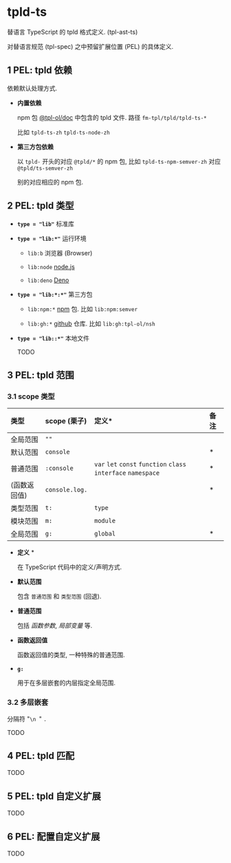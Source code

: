 # tpld-ts

替语言 TypeScript 的 tpld 格式定义.
(tpl-ast-ts)

对替语言规范 (tpl-spec) 之中预留扩展位置 (PEL) 的具体定义.

## 1 PEL: tpld 依赖

依赖默认处理方式.

- **内置依赖**

  npm 包 [@tpl-ol/doc](https://www.npmjs.com/package/@tpl-ol/doc) 中包含的 tpld 文件.
  路径 `fm-tpl/tpld/tpld-ts-*`

  比如 `tpld-ts-zh` `tpld-ts-node-zh`

- **第三方包依赖**

  以 `tpld-` 开头的对应 `@tpld/*` 的 npm 包,
  比如 `tpld-ts-npm-semver-zh` 对应 `@tpld/ts-semver-zh`

  别的对应相应的 npm 包.

## 2 PEL: tpld 类型

- **`type = "lib"`** 标准库

- **`type = "lib:*"`** 运行环境

  - `lib:b` 浏览器 (Browser)

  - `lib:node` [node.js](https://nodejs.org/)

  - `lib:deno` [Deno](https://deno.land/)

* **`type = "lib:*:*"`** 第三方包

  - `lib:npm:*` [npm](https://www.npmjs.com/) 包.
    比如 `lib:npm:semver`

  - `lib:gh:*` [github](https://github.com) 仓库.
    比如 `lib:gh:tpl-ol/nsh`

* **`type = "lib::*"`** 本地文件

  TODO

## 3 PEL: tpld 范围

### 3.1 scope 类型

| 类型         | scope (栗子)   | 定义\*                                                         | 备注 |
| :----------- | :------------- | :------------------------------------------------------------- | :--- |
| 全局范围     | `""`           |                                                                |      |
| 默认范围     | `console`      |                                                                | \*   |
| 普通范围     | `:console`     | `var` `let` `const` `function` `class` `interface` `namespace` | \*   |
| (函数返回值) | `console.log.` |                                                                | \*   |
| 类型范围     | `t:`           | `type`                                                         |      |
| 模块范围     | `m:`           | `module`                                                       |      |
| 全局范围     | `g:`           | `global`                                                       | \*   |

- **定义** \*

  在 TypeScript 代码中的定义/声明方式.

- **默认范围**

  包含 `普通范围` 和 `类型范围` (回退).

- **普通范围**

  包括 _函数参数_, _局部变量_ 等.

- **函数返回值**

  函数返回值的类型, 一种特殊的普通范围.

- **`g:`**

  用于在多层嵌套的内层指定全局范围.

### 3.2 多层嵌套

分隔符 "`\n `" `.`

TODO

## 4 PEL: tpld 匹配

TODO

## 5 PEL: tpld 自定义扩展

TODO

## 6 PEL: 配置自定义扩展

TODO
